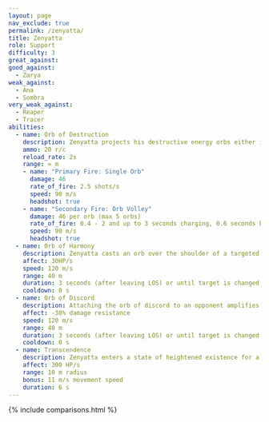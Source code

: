 ```yaml
---
layout: page
nav_exclude: true
permalink: /zenyatta/
title: Zenyatta
role: Support
difficulty: 3
great_against:
good_against:
  - Zarya
weak_against:
  - Ana
  - Sombra
very_weak_against:
  - Reaper
  - Tracer
abilities:
  - name: Orb of Destruction
    description: Zenyatta projects his destructive energy orbs either individually, or in a rapid-fire volley after a few seconds spent gathering power.
    ammo: 20 r/c
    reload_rate: 2s
    range: ∞ m
    - name: "Primary Fire: Single Orb"
      damage: 46
      rate_of_fire: 2.5 shots/s
      speed: 90 m/s
      headshot: true
    - name: "Secondary Fire: Orb Volley"
      damage: 46 per orb (max 5 orbs)
      rate_of_fire: 0.4 - 2 and up to 3 seconds charging, 0.6 seconds buffer
      speed: 90 m/s
      headshot: true
  - name: Orb of Harmony
    description: Zenyatta casts an orb over the shoulder of a targeted ally. So long as Zenyatta maintains line of sight, the orb slowly restores health to his ally. Only one ally can receive the orb's benefit at a time.
    affect: 30HP/s
    speed: 120 m/s
    range: 40 m
    duration: 3 seconds (after leaving LOS) or until target is changed
    cooldown: 0 s
  - name: Orb of Discord
    description: Attaching the orb of discord to an opponent amplifies the amount of damage they receive for as long as Zenyatta maintains line of sight. Only one opponent can suffer the orb's effects at a time.
    affect: -30% damage resistance
    speed: 120 m/s
    range: 40 m
    duration: 3 seconds (after leaving LOS) or until target is changed
    cooldown: 0 s
  - name: Transcendence
    description: Zenyatta enters a state of heightened existence for a short period of time. While transcendent, Zenyatta cannot use abilities or weapons, but is immune to damage, moves twice as fast, and automatically restores his health and that of nearby allies.
    affect: 300 HP/s
    range: 10 m radius
    bonus: 11 m/s movement speed
    duration: 6 s
---
```


{% include comparisons.html %}